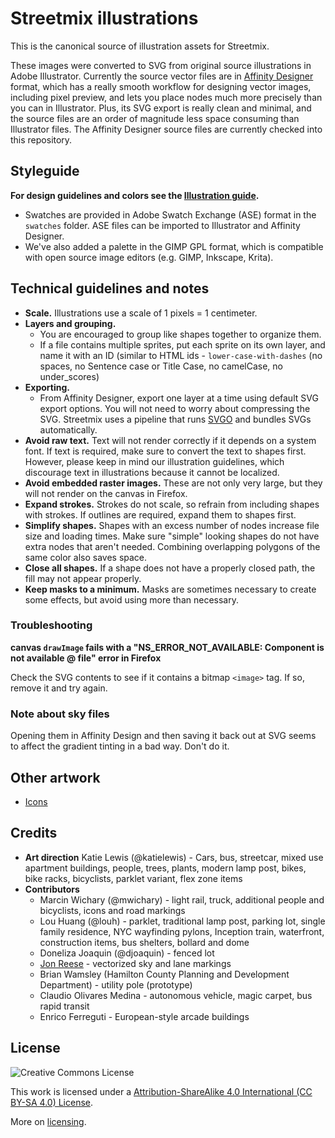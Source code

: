 Streetmix illustrations
=======================

This is the canonical source of illustration assets for Streetmix.

These images were converted to SVG from original source illustrations in Adobe Illustrator. Currently the source vector files are in [Affinity Designer](https://affinity.serif.com/) format, which has a really smooth workflow for designing vector images, including pixel preview, and lets you place nodes much more precisely than you can in Illustrator. Plus, its SVG export is really clean and minimal, and the source files are an order of magnitude less space consuming than Illustrator files. The Affinity Designer source files are currently checked into this repository.


## Styleguide

**For design guidelines and colors see the [Illustration guide](https://streetmix.readthedocs.io/en/latest/contributing/illustrations/).**

- Swatches are provided in Adobe Swatch Exchange (ASE) format in the `swatches` folder. ASE files can be imported to Illustrator and Affinity Designer.
- We've also added a palette in the GIMP GPL format, which is compatible with open source image editors (e.g. GIMP, Inkscape, Krita).

## Technical guidelines and notes

- **Scale.** Illustrations use a scale of 1 pixels = 1 centimeter.
- **Layers and grouping.**
  - You are encouraged to group like shapes together to organize them.
  - If a file contains multiple sprites, put each sprite on its own layer, and name it with an ID (similar to HTML ids - `lower-case-with-dashes` (no spaces, no Sentence case or Title Case, no camelCase, no under_scores)
- **Exporting.**
  - From Affinity Designer, export one layer at a time using default SVG export options. You will not need to worry about compressing the SVG. Streetmix uses a pipeline that runs [SVGO](https://github.com/svg/svgo) and bundles SVGs automatically.
- **Avoid raw text.** Text will not render correctly if it depends on a system font. If text is required, make sure to convert the text to shapes first. However, please keep in mind our illustration guidelines, which discourage text in illustrations because it cannot be localized.
- **Avoid embedded raster images.** These are not only very large, but they will not render on the canvas in Firefox.
- **Expand strokes.** Strokes do not scale, so refrain from including shapes with strokes. If outlines are required, expand them to shapes first.
- **Simplify shapes.** Shapes with an excess number of nodes increase file size and loading times. Make sure "simple" looking shapes do not have extra nodes that aren't needed. Combining overlapping polygons of the same color also saves space.
- **Close all shapes.** If a shape does not have a properly closed path, the fill may not appear properly.
- **Keep masks to a minimum.** Masks are sometimes necessary to create some effects, but avoid using more than necessary.


### Troubleshooting

**canvas `drawImage` fails with a "NS_ERROR_NOT_AVAILABLE: Component is not available @ file" error in Firefox**

Check the SVG contents to see if it contains a bitmap `<image>` tag. If so, remove it and try again.


### Note about sky files

Opening them in Affinity Design and then saving it back out at SVG seems to affect the gradient tinting in a bad way. Don't do it.


## Other artwork
- [Icons](https://github.com/streetmix/icons)


## Credits

- **Art direction** Katie Lewis (@katielewis) - Cars, bus, streetcar, mixed use apartment buildings, people, trees, plants, modern lamp post, bikes, bike racks, bicyclists, parklet variant, flex zone items
- **Contributors**
  - Marcin Wichary (@mwichary) - light rail, truck, additional people and bicyclists, icons and road markings
  - Lou Huang (@louh) - parklet, traditional lamp post, parking lot, single family residence, NYC wayfinding pylons, Inception train, waterfront, construction items, bus shelters, bollard and dome
  - Doneliza Joaquin (@djoaquin) - fenced lot
  - [Jon Reese](https://jonreese.com) - vectorized sky and lane markings
  - Brian Wamsley (Hamilton County Planning and Development Department) - utility pole (prototype)
  - Claudio Olivares Medina - autonomous vehicle, magic carpet, bus rapid transit
  - Enrico Ferreguti - European-style arcade buildings


## License

![Creative Commons License](https://i.creativecommons.org/l/by/4.0/88x31.png)

This work is licensed under a [Attribution-ShareAlike 4.0 International (CC BY-SA 4.0) License](https://creativecommons.org/licenses/by-sa/4.0/).

More on [licensing](https://streetmix.readthedocs.io/en/latest/support/faq/#what-is-the-end-user-license).
